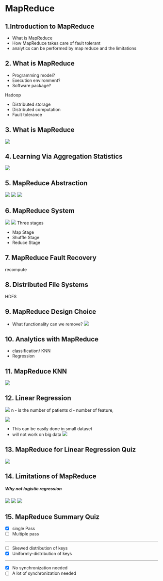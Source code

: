# MapReduce
## 1.Introduction to MapReduce
- What is MapReduce
- How MapReduce takes care of fault tolerant
- analytics can be performed by map reduce and the limitations

## 2. What is MapReduce
- Programming model?
- Execution environment?
- Software package?

Hadoop
- Distributed storage
- Distributed computation
- Fault tolerance


## 3. What is MapReduce
![](images/2020-08-11-15-34-03.png)

## 4. Learning Via Aggregation Statistics
![](images/2020-08-11-15-36-25.png)

## 5. MapReduce Abstraction
![](images/2020-08-11-16-00-25.png)
![](images/2020-08-11-16-09-20.png)
![](images/2020-08-11-16-09-55.png)


## 6. MapReduce System
![](images/2020-08-11-16-13-01.png)
![](images/2020-08-11-16-13-48.png)
Three stages
- Map Stage
- Shuffle Stage
- Reduce Stage

## 7. MapReduce Fault Recovery
recompute

## 8. Distributed File Systems
HDFS


## 9. MapReduce Design Choice
- What functionality can we remove?
![](images/2020-08-11-16-22-35.png)

## 10. Analytics with MapReduce
- classification/ KNN
- Regression

## 11. MapReduce KNN
![](images/2020-08-11-16-25-48.png)


## 12. Linear Regression
![](images/2020-08-11-16-28-01.png)
n - is the number of patients
d - number of feature,

![](images/2020-08-11-16-29-28.png)
- This can be easily done in small dataset
- will not work on big data
![](images/2020-08-11-16-30-58.png)

## 13. MapReduce for Linear Regression Quiz

![](images/2020-08-11-16-31-53.png)


## 14. Limitations of MapReduce
##### Why not logistic regression
![](images/2020-08-11-16-33-04.png)
![](images/2020-08-11-16-33-50.png)
![](images/2020-08-11-16-33-59.png)


## 15. MapReduce Summary Quiz
- [X] single Pass
- [ ] Multiple pass
---------
- [ ] Skewed distribution of keys
- [X] Uniformly-distribution of keys
---------
- [X] No synchronization needed
- [ ] A lot of synchronization needed